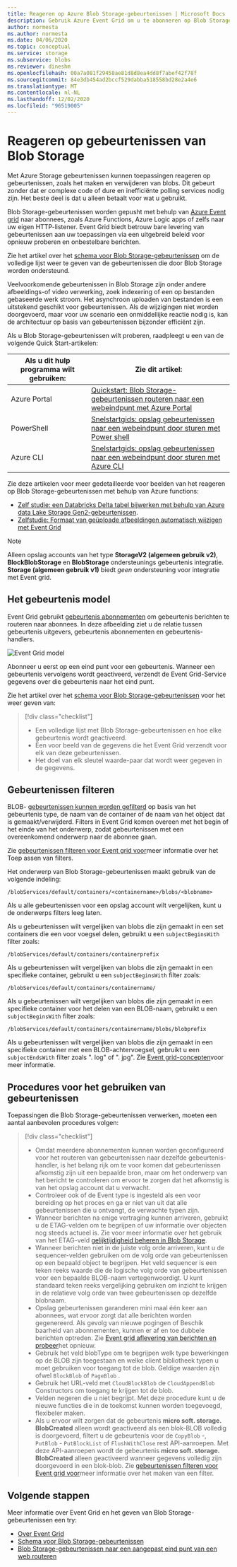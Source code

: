```yaml
---
title: Reageren op Azure Blob Storage-gebeurtenissen | Microsoft Docs
description: Gebruik Azure Event Grid om u te abonneren op Blob Storage-gebeurtenissen en hierop te reageren. Meer informatie over het gebeurtenis model, het filteren van gebeurtenissen en procedures voor het gebruiken van gebeurtenissen.
author: normesta
ms.author: normesta
ms.date: 04/06/2020
ms.topic: conceptual
ms.service: storage
ms.subservice: blobs
ms.reviewer: dineshm
ms.openlocfilehash: 00a7a081f29458ae81d8d8ea4dd8f7abef42f78f
ms.sourcegitcommit: 84e3db454ad2bccf529dabba518558bd28e2a4e6
ms.translationtype: MT
ms.contentlocale: nl-NL
ms.lasthandoff: 12/02/2020
ms.locfileid: "96519005"
---
```

# <a name="reacting-to-blob-storage-events"></a>Reageren op gebeurtenissen van Blob Storage

Met Azure Storage gebeurtenissen kunnen toepassingen reageren op gebeurtenissen, zoals het maken en verwijderen van blobs. Dit gebeurt zonder dat er complexe code of dure en inefficiënte polling services nodig zijn. Het beste deel is dat u alleen betaalt voor wat u gebruikt.

Blob Storage-gebeurtenissen worden gepusht met behulp van [Azure Event grid](https://azure.microsoft.com/services/event-grid/) naar abonnees, zoals Azure Functions, Azure Logic apps of zelfs naar uw eigen HTTP-listener. Event Grid biedt betrouw bare levering van gebeurtenissen aan uw toepassingen via een uitgebreid beleid voor opnieuw proberen en onbestelbare berichten.

Zie het artikel over het [schema voor Blob Storage-gebeurtenissen](../../event-grid/event-schema-blob-storage.md?toc=%2fazure%2fstorage%2fblobs%2ftoc.json) om de volledige lijst weer te geven van de gebeurtenissen die door Blob Storage worden ondersteund.

Veelvoorkomende gebeurtenissen in Blob Storage zijn onder andere afbeeldings-of video verwerking, zoek indexering of een op bestanden gebaseerde werk stroom. Het asynchroon uploaden van bestanden is een uitstekend geschikt voor gebeurtenissen. Als de wijzigingen niet worden doorgevoerd, maar voor uw scenario een onmiddellijke reactie nodig is, kan de architectuur op basis van gebeurtenissen bijzonder efficiënt zijn.

Als u Blob Storage-gebeurtenissen wilt proberen, raadpleegt u een van de volgende Quick Start-artikelen:

|Als u dit hulp programma wilt gebruiken:    |Zie dit artikel: |
|--|-|
|Azure Portal    |[Quickstart: Blob Storage-gebeurtenissen routeren naar een webeindpunt met Azure Portal](../../event-grid/blob-event-quickstart-portal.md?toc=%2fazure%2fstorage%2fblobs%2ftoc.json)|
|PowerShell    |[Snelstartgids: opslag gebeurtenissen naar een webeindpunt door sturen met Power shell](./storage-blob-event-quickstart-powershell.md?toc=%2fazure%2fstorage%2fblobs%2ftoc.json)|
|Azure CLI    |[Snelstartgids: opslag gebeurtenissen naar een webeindpunt door sturen met Azure CLI](./storage-blob-event-quickstart.md?toc=%2fazure%2fstorage%2fblobs%2ftoc.json)|

Zie deze artikelen voor meer gedetailleerde voor beelden van het reageren op Blob Storage-gebeurtenissen met behulp van Azure functions:

- [Zelf studie: een Databricks Delta tabel bijwerken met behulp van Azure data Lake Storage Gen2-gebeurtenissen](data-lake-storage-events.md).
- [Zelfstudie: Formaat van geüploade afbeeldingen automatisch wijzigen met Event Grid](../../event-grid/resize-images-on-storage-blob-upload-event.md?tabs=dotnet)

>[!NOTE]
> Alleen opslag accounts van het type **StorageV2 (algemeen gebruik v2)**, **BlockBlobStorage** en **BlobStorage** ondersteunings gebeurtenis integratie. **Storage (algemeen gebruik v1)** biedt *geen* ondersteuning voor integratie met Event grid.

## <a name="the-event-model"></a>Het gebeurtenis model

Event Grid gebruikt [gebeurtenis abonnementen](../../event-grid/concepts.md#event-subscriptions) om gebeurtenis berichten te routeren naar abonnees. In deze afbeelding ziet u de relatie tussen gebeurtenis uitgevers, gebeurtenis abonnementen en gebeurtenis-handlers.

![Event Grid model](./media/storage-blob-event-overview/event-grid-functional-model.png)

Abonneer u eerst op een eind punt voor een gebeurtenis. Wanneer een gebeurtenis vervolgens wordt geactiveerd, verzendt de Event Grid-Service gegevens over die gebeurtenis naar het eind punt.

Zie het artikel over het [schema voor Blob Storage-gebeurtenissen](../../event-grid/event-schema-blob-storage.md?toc=%2fazure%2fstorage%2fblobs%2ftoc.json) voor het weer geven van:

> [!div class="checklist"]
> * Een volledige lijst met Blob Storage-gebeurtenissen en hoe elke gebeurtenis wordt geactiveerd.
> * Een voor beeld van de gegevens die het Event Grid verzendt voor elk van deze gebeurtenissen.
> * Het doel van elk sleutel waarde-paar dat wordt weer gegeven in de gegevens.

## <a name="filtering-events"></a>Gebeurtenissen filteren

BLOB- [gebeurtenissen kunnen worden gefilterd](/cli/azure/eventgrid/event-subscription) op basis van het gebeurtenis type, de naam van de container of de naam van het object dat is gemaakt/verwijderd. Filters in Event Grid komen overeen met het begin of het einde van het onderwerp, zodat gebeurtenissen met een overeenkomend onderwerp naar de abonnee gaan.

Zie [gebeurtenissen filteren voor Event grid voor](../../event-grid/how-to-filter-events.md)meer informatie over het Toep assen van filters.

Het onderwerp van Blob Storage-gebeurtenissen maakt gebruik van de volgende indeling:

```
/blobServices/default/containers/<containername>/blobs/<blobname>
```

Als u alle gebeurtenissen voor een opslag account wilt vergelijken, kunt u de onderwerps filters leeg laten.

Als u gebeurtenissen wilt vergelijken van blobs die zijn gemaakt in een set containers die een voor voegsel delen, gebruikt u een `subjectBeginsWith` filter zoals:

```
/blobServices/default/containers/containerprefix
```

Als u gebeurtenissen wilt vergelijken van blobs die zijn gemaakt in een specifieke container, gebruikt u een `subjectBeginsWith` filter zoals:

```
/blobServices/default/containers/containername/
```

Als u gebeurtenissen wilt vergelijken van blobs die zijn gemaakt in een specifieke container voor het delen van een BLOB-naam, gebruikt u een `subjectBeginsWith` filter zoals:

```
/blobServices/default/containers/containername/blobs/blobprefix
```

Als u gebeurtenissen wilt vergelijken van blobs die zijn gemaakt in een specifieke container met een BLOB-achtervoegsel, gebruikt u een `subjectEndsWith` filter zoals ". log" of ". jpg". Zie [Event grid-concepten](../../event-grid/concepts.md#event-subscriptions)voor meer informatie.

## <a name="practices-for-consuming-events"></a>Procedures voor het gebruiken van gebeurtenissen

Toepassingen die Blob Storage-gebeurtenissen verwerken, moeten een aantal aanbevolen procedures volgen:
> [!div class="checklist"]
> * Omdat meerdere abonnementen kunnen worden geconfigureerd voor het routeren van gebeurtenissen naar dezelfde gebeurtenis-handler, is het belang rijk om te voor komen dat gebeurtenissen afkomstig zijn uit een bepaalde bron, maar om het onderwerp van het bericht te controleren om ervoor te zorgen dat het afkomstig is van het opslag account dat u verwacht.
> * Controleer ook of de Event type is ingesteld als een voor bereiding op het proces en ga er niet van uit dat alle gebeurtenissen die u ontvangt, de verwachte typen zijn.
> * Wanneer berichten na enige vertraging kunnen arriveren, gebruikt u de ETAG-velden om te begrijpen of uw informatie over objecten nog steeds actueel is. Zie voor meer informatie over het gebruik van het ETAG-veld [gelijktijdigheid beheren in Blob Storage](../common/storage-concurrency.md?toc=%2fazure%2fstorage%2fblobs%2ftoc.json#managing-concurrency-in-blob-storage).
> * Wanneer berichten niet in de juiste volg orde arriveren, kunt u de sequencer-velden gebruiken om de volg orde van gebeurtenissen op een bepaald object te begrijpen. Het veld sequencer is een teken reeks waarde die de logische volg orde van gebeurtenissen voor een bepaalde BLOB-naam vertegenwoordigt. U kunt standaard teken reeks vergelijking gebruiken om inzicht te krijgen in de relatieve volg orde van twee gebeurtenissen op dezelfde blobnaam.
> * Opslag gebeurtenissen garanderen mini maal één keer aan abonnees, wat ervoor zorgt dat alle berichten worden gegenereerd. Als gevolg van nieuwe pogingen of Beschik baarheid van abonnementen, kunnen er af en toe dubbele berichten optreden. Zie [Event grid aflevering van berichten en probeer](../../event-grid/delivery-and-retry.md)het opnieuw.
> * Gebruik het veld blobType om te begrijpen welk type bewerkingen op de BLOB zijn toegestaan en welke client bibliotheek typen u moet gebruiken voor toegang tot de blob. Geldige waarden zijn ofwel `BlockBlob` of `PageBlob` . 
> * Gebruik het URL-veld met `CloudBlockBlob` de `CloudAppendBlob` Constructors om toegang te krijgen tot de blob.
> * Velden negeren die u niet begrijpt. Met deze procedure kunt u de nieuwe functies die in de toekomst kunnen worden toegevoegd, flexibeler maken.
> * Als u ervoor wilt zorgen dat de gebeurtenis **micro soft. storage. BlobCreated** alleen wordt geactiveerd als een blok-BLOB volledig is doorgevoerd, filtert u de gebeurtenis voor de `CopyBlob` -, `PutBlob` - `PutBlockList` of `FlushWithClose` rest API-aanroepen. Met deze API-aanroepen wordt de gebeurtenis **micro soft. storage. BlobCreated** alleen geactiveerd wanneer gegevens volledig zijn doorgevoerd in een blok-blob. Zie [gebeurtenissen filteren voor Event grid voor](../../event-grid/how-to-filter-events.md)meer informatie over het maken van een filter.


## <a name="next-steps"></a>Volgende stappen

Meer informatie over Event Grid en het geven van Blob Storage-gebeurtenissen een try:

- [Over Event Grid](../../event-grid/overview.md)
- [Schema voor Blob Storage-gebeurtenissen](../../event-grid/event-schema-blob-storage.md?toc=%2fazure%2fstorage%2fblobs%2ftoc.json)
- [Blob Storage-gebeurtenissen naar een aangepast eind punt van een web routeren](storage-blob-event-quickstart.md)